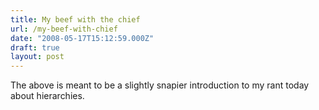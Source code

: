 ```yaml
---
title: My beef with the chief
url: /my-beef-with-chief
date: "2008-05-17T15:12:59.000Z"
draft: true
layout: post
---
```


The above is meant to be a slightly snapier introduction to my rant today about hierarchies.